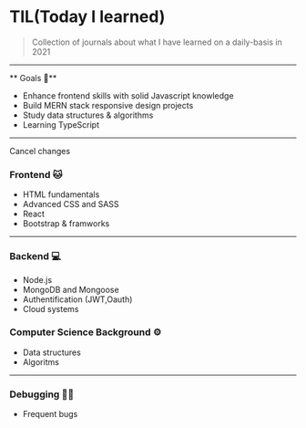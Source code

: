 # TIL(Today I learned)

> Collection of journals about what I have learned on a daily-basis in 2021

***
** Goals 📝**
- Enhance frontend skills with solid Javascript knowledge
- Build MERN stack responsive design projects 
- Study data structures & algorithms
- Learning TypeScript

***
Cancel changes
### Frontend 🐱
 - HTML fundamentals
 - Advanced CSS and SASS
 - React
 - Bootstrap & framworks
 
 ***
 
### Backend 💻
 - Node.js
 - MongoDB and Mongoose
 - Authentification (JWT,Oauth)
 - Cloud systems

### Computer Science Background ⚙️
 - Data structures
 - Algoritms
 
***

### Debugging 👩‍💻 
- Frequent bugs
